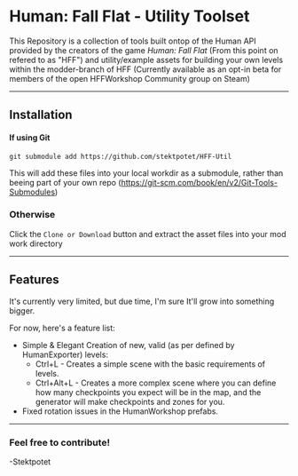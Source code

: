 # Human: Fall Flat - Utility Toolset

This Repository is a collection of tools built ontop of the Human API provided by the creators of the game _Human: Fall Flat_ (From this point on refered to as "HFF") and utility/example assets for building your own levels within the modder-branch of HFF (Currently available as an opt-in beta for members of the open HFFWorkshop Community group on Steam)

---

## Installation

#### If using Git

`git submodule add https://github.com/stektpotet/HFF-Util `

This will add these files into your local workdir as a submodule, rather than beeing part of your own repo
(https://git-scm.com/book/en/v2/Git-Tools-Submodules)

### Otherwise

Click the `Clone or Download` button and extract the asset files into your mod work directory

---

## Features

It's currently very limited, but due time, I'm sure It'll grow into something bigger.

For now, here's a feature list:

* Simple & Elegant Creation of new, valid (as per defined by HumanExporter) levels:
  * Ctrl+L - Creates a simple scene with the basic requirements of levels.
  * Ctrl+Alt+L - Creates a more complex scene where you can define how many checkpoints you expect will be in the map, and the generator will make checkpoints and zones for you.
* Fixed rotation issues in the HumanWorkshop prefabs.

---

### Feel free to contribute!

-Stektpotet
